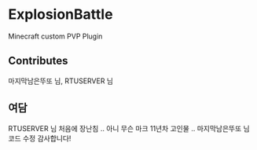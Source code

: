 # ExplosionBattle
Minecraft custom PVP Plugin

## Contributes
마지막남은뚜또 님, RTUSERVER 님

## 여담
RTUSERVER 님 처음에 장난침 ..
아니 무슨 마크 11년차 고인물 ..
마지막남은뚜또 님 코드 수정 감사합니다!
